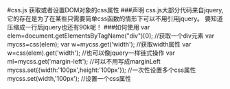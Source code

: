 #css.js
获取或者设置DOM对象的css属性
###声明
css.js大部分代码来自jquery,它的存在是为了在某些只需要简单css函数的情形下可以不用引用jquery。
要知道压缩成一行后jquery也还有90k呢！
###如何使用
    var elem=document.getElementsByTagName("div")[0]; //获取一个div元素
    var mycss=css(elem);
    var w=mycss.get('width'); //获取width属性
    var w=css(elem).get('width');	//也可以像jquery一样链式操作
    var ml=mycss.get('margin-left');	//可以不用写成marginLeft
    mycss.set({width:'100px',height:'100px'});  //一次性设置多个css属性
    mycss.set(width,'100px');  //设置一个css属性

